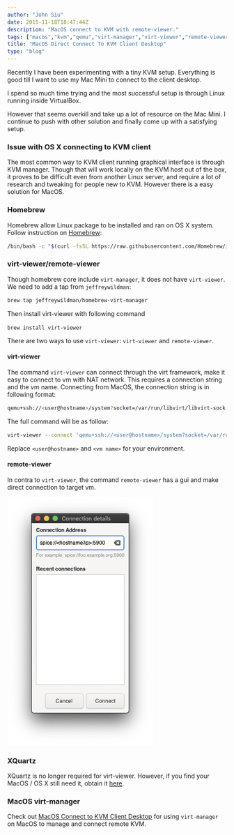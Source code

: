 ```yaml
---
author: "John Siu"
date: 2015-11-18T18:47:44Z
description: "MacOS connect to KVM with remote-viewer."
tags: ["macos","kvm","qemu","virt-manager","virt-viewer","remote-viewer","spice","how-to"]
title: "MacOS Direct Connect To KVM Client Desktop"
type: "blog"
---
```


Recently I have been experimenting with a tiny KVM setup. Everything is good till I want to use my Mac Mini to connect to the client desktop.
<!--more-->

I spend so much time trying and the most successful setup is through Linux running inside VirtualBox.

However that seems overkill and take up a lot of resource on the Mac Mini. I continue to push with other solution and finally come up with a satisfying setup.

### Issue with OS X connecting to KVM client

The most common way to KVM client running graphical interface is through KVM manager. Though that will work locally on the KVM host out of the box, it proves to be difficult even from another Linux server, and require a lot of research and tweaking for people new to KVM. However there is a easy solution for MacOS.

### Homebrew

Homebrew allow Linux package to be installed and ran on OS X system. Follow instruction on [Homebrew](//brew.sh):

```sh
/bin/bash -c "$(curl -fsSL https://raw.githubusercontent.com/Homebrew/install/HEAD/install.sh)"
```

### virt-viewer/remote-viewer

Though homebrew core include `virt-manager`, it does not have `virt-viewer`. We need to add a tap from `jeffreywildman`:

```sh
brew tap jeffreywildman/homebrew-virt-manager
```

Then install virt-viewer with following command

`brew install virt-viewer`

There are two ways to use `virt-viewer`: `virt-viewer` and `remote-viewer`.

#### virt-viewer

The command `virt-viewer` can connect through the virt framework, make it easy to connect to vm with NAT network. This requires a connection string and the vm name. Connecting from MacOS, the connection string is in following format:

```sh
qemu+ssh://<user@hostname>/system?socket=/var/run/libvirt/libvirt-sock
```

The full command will be as follow:

```sh
virt-viewer --connect 'qemu+ssh://<user@hostname>/system?socket=/var/run/libvirt/libvirt-sock' <vm name>
```

Replace `<user@hostname>` and `<vm name>` for your environment.

#### remote-viewer

In contra to `virt-viewer`, the command `remote-viewer` has a gui and make direct connection to target vm.

![remote-viewer](//raw.githubusercontent.com/J-Siu/johnsiu.com/master/static/img/remote-viewer.png)

### XQuartz

XQuartz is no longer required for virt-viewer. However, if you find your MacOS / OS X still need it, obtain it [here](//www.xquartz.org).

### MacOS virt-manager

Check out [MacOS Connect to KVM Client Desktop](/blog/macos-kvm-remote-connect/) for using `virt-manager` on MacOS to manage and connect remote KVM.

